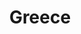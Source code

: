 ---
title: Greece
featured: false
private: false # do not show in list, only as feature
params:
  sort_order: desc 

resources:
# Corfu
- src: A_IMG_4580.JPEG
  title: Corfu
  
- src: A_IMG_4584.JPEG
  title: Corfu
  
- src: A_IMG_4591.JPEG
  title: Corfu
  
- src: A_IMG_4596.JPEG
  title: Corfu
  
- src: A_IMG_4607.JPEG
  title: Corfu
  
- src: A_IMG_4622.JPEG
  title: Corfu
  
  # Paxos-Gaios
- src: B_IMG_1322.JPEG
  title: |
    Paxos-Gaios: We found an almond tree.

- src: B_IMG_1329.JPEG
  title: Paxos-Gaios

- src: B_IMG_4630.JPEG
  title: |
    Paxos-Gaios: Beautiful olive groves.

- src: B_IMG_4656.JPEG
  title: Paxos-Gaios

- src: B_IMG_4661.JPEG
  title: Paxos-Gaios

- src: B_IMG_4685.JPEG
  title: Paxos-Gaios

- src: B_IMG_4686.JPEG
  title: Paxos-Gaios

- src: B_IMG_4690.JPEG
  title: |
    Paxos-Gaios: Tripitos Arch.

- src: B_IMG_4695.JPEG
  title: Paxos-Gaios

- src: B_IMG_4731.JPEG
  title: Paxos-Gaios

- src: B_IMG_4734.JPEG
  title: Paxos-Gaios

- src: B_IMG_4764.JPEG
  title: |
    Paxos-Gaios: That's what happens when you start feeding stray cats. 

- src: B_IMG_4776.JPEG
  title: Paxos-Gaios

- src: B_IMG_4779.JPEG
  title: Paxos-Gaios

# Paxos-Lakka
- src: C_IMG_4860.JPEG
  title: Paxos-Lakka

- src: C_IMG_4862_feature.JPEG
  title: Paxos-Lakka

- src: C_IMG_4870.JPEG
  title: Paxos-Lakka

- src: C_IMG_4894.JPEG
  title: Paxos-Lakka

- src: C_IMG_4902.JPEG
  title: Paxos-Lakka

- src: C_IMG_4911.JPEG
  title: Paxos-Lakka

# Paxos-Longos
- src: D_IMG_4831.JPEG
  title: Paxos-Longos

- src: D_IMG_4839.JPEG
  title: Paxos-Longos

- src: D_IMG_4852.JPEG
  title: Paxos-Longos

# Ioannina
- src: E_IMG_1430.JPEG
  title: |
      Ioannina: Ioannina Castle.

- src: E_IMG_1435.JPEG
  title: |
      Ioannina: Ioannina Castle.

- src: E_IMG_5013.JPEG
  title: |
      Ioannina: Ioannina Castle.

- src: E_IMG_5038.JPEG
  title: |
      Ioannina: Ioannina Castle.

- src: E_IMG_5062.JPEG
  title: Ioannina
  
- src: E_IMG_5079.JPEG
  title: Ioannina

# Kalabaka
- src: F_IMG_1495.JPEG
  title: |
    Meteora: Varlaam Monastery.

- src: F_IMG_1520.JPEG
  title: |
    Meteora: Varlaam Monastery.

- src: F_IMG_1552.JPEG
  title: |
    Meteora: Varlaam Monastery.

- src: F_IMG_1580.JPEG
  title: |
    Meteora: Monastery of Saint Stephen (converted to a nunnery).

- src: F_IMG_5150.JPEG
  title: Kalabaka

- src: F_IMG_5151.JPEG
  title: Kalabaka

- src: F_IMG_5152.JPEG
  title: Kalabaka

- src: F_IMG_5208.JPEG
  title: |
    Meteora: Varlaam Monastery.

- src: F_IMG_5216.JPEG
  title: |
    Meteora: Old kitchen in the Monastery of the Great Meteoron.

- src: F_IMG_5222.JPEG
  title: Meteora

- src: F_IMG_5232.JPEG
  title: |
    Meteora: Holy Monastery of Rousanou.

- src: F_IMG_5233.JPEG
  title: |
    Meteora: Varlaam Monastery.

- src: F_IMG_5235.JPEG
  title: Meteora

- src: F_IMG_5237.JPEG
  title: |
    Meteora: Varlaam Monastery.

- src: F_IMG_5239.JPEG
  title: |
    Meteora: Varlaam Monastery.

- src: F_IMG_5240.JPEG
  title: |
    Meteora: A persimmon tree in the Varlaam Monastery.

- src: F_IMG_5247.JPEG
  title: |
    Meteora: Holy Monastery of Rousanou.

- src: F_IMG_5249.JPEG
  title: |
    Meteora: Varlaam Monastery.

- src: F_IMG_5251.JPEG
  title: |
    Meteora: Varlaam Monastery.

- src: F_IMG_5265.JPEG
  title: |
    Meteora: Varlaam Monastery.

- src: F_IMG_5269.JPEG
  title: |
    Meteora: Holy Monastery of Rousanou.

- src: F_IMG_5275.JPEG
  title: |
    Meteora: Monasteries.

- src: F_IMG_5300.JPEG
  title: |
    Meteora: Holy Monastery of Rousanou.

- src: F_IMG_5307.JPEG
  title: |
    Meteora: Waiting for the sunset.

- src: F_IMG_5312.JPEG
  title: |
    Meteora: Incredible sunset over the rock formations.

- src: F_IMG_5335.JPEG
  title: Meteora

- src: F_IMG_5360.JPEG
  title: Meteora

- src: F_IMG_5362.JPEG
  title: |
    Meteora: Monasteries.

- src: F_IMG_5391.JPEG
  title: |
    Meteora: View of Kalabaka from the Holy Trinity Monastery.

- src: F_IMG_5398.JPEG
  title: |
    Meteora: View of Kalabaka from the Holy Trinity Monastery.

- src: F_IMG_5407.JPEG
  title: |
    Meteora: Holy Trinity Monastery.

- src: F_IMG_5410.JPEG
  title: |
    Meteora: Holy Trinity Monastery.

- src: F_IMG_5429.JPEG
  title: |
    Meteora: We came across a highly territorial praying mantis that fiercely defended its space, dancing around and attacking whenever we got too close.

- src: F_IMG_5433.JPEG
  title: Kalabaka

- src: F_IMG_5439.JPEG
  title: |
    Meteora: Monastery of Saint Stephen.

- src: F_IMG_5462.JPEG
  title: Kalabaka

- src: F_IMG_5468.JPEG
  title: Kalabaka

# Athens
- src: G_IMG_5498.JPEG
  title: |
    Athens: Brettos bar is the oldest Athens' distillery, and one of the oldest bars in Europe. 
  
- src: G_IMG_5505.JPEG
  title: |
    Athens: Anafiotika.

- src: G_IMG_5510.JPEG
  title: |
    Athens: Anafiotika.
  
- src: G_IMG_5528.JPEG
  title: |
    Athens: The Mati (Eye) is a well-known symbol found in many cultures, intended to protect against the Kako Mati (Evil Eye). However, tradition states that you can only be affected by the evil eye if you believe in it!
  
- src: G_IMG_5539.JPEG
  title: Athens
  
- src: G_IMG_5543.JPEG
  title: Athens
  
- src: G_IMG_5565.JPEG
  title: |
    Athens: Church of St. Marina.
  
- src: G_IMG_5589.JPEG
  title: |
    Athens: Arch of Hadrian.
  
- src: G_IMG_5626.JPEG
  title: |
    Athens: The Odeon of Herodes Atticus (Herodeon).
  
- src: G_IMG_5627.JPEG
  title: |
    Athens: View of the city from the Acropolis.
  
- src: G_IMG_5634.JPEG
  title: |
    Athens: Acropolis.
  
- src: G_IMG_5637.JPEG
  title: |
    Athens: Acropolis.
  
- src: G_IMG_5642.JPEG
  title: |
    Athens: View of Philopappos Hill from the Acropolis, where the Prison of Socrates is located.
  
- src: G_IMG_5652.JPEG
  title: |
    Athens: The Parthenon is an ancient temple situated on the Acropolis, dedicated to the goddess Athena.
  
- src: G_IMG_5665.JPEG
  title: |
    Athens: View of the Mount Lycabettus from the Acropolis.
  
- src: G_IMG_5667.JPEG
  title: |
    Athens: Parthenon.
  
- src: G_IMG_5672.JPEG
  title: |
    Athens: The Erechtheion is an ancient Greek temple on the Acropolis of Athens, built to honor the goddess Athena and celebrate the city's greatness.
  
- src: G_IMG_5702.JPEG
  title: |
    Athens: The Odeon of Herodes Atticus (Herodeon) is a stone theater located on the slopes of the Acropolis. It was built by Herodes Atticus in honor of his wife, Regilla.
  
- src: G_IMG_5713.JPEG
  title: |
    Athens: Vallianeio Megaron; a former building of the National Library of Greece.
  
- src: G_IMG_5744.JPEG
  title: |
    Athens: Anafiotika.
  
- src: G_IMG_5755.JPEG
  title: |
    Athens: Anafiotika.
  
- src: G_IMG_5756.JPEG
  title: |
    Athens: Anafiotika is a tiny and very picturesque neighborhood in Athens, known for its Cycladic architecture. The builders of this area originated from an island named Anafi, which is where the name comes from.

- src: G_IMG_5812.JPEG
  title: |
    Athens: View of the city from the Mount Lycabettus.
  
- src: G_IMG_5840.JPEG
  title: Athens
  
- src: G_IMG_5854.JPEG
  title: Athens
  
- src: G_IMG_5869.JPEG
  title: Athens
  
- src: G_IMG_5870.JPEG
  title: |
    Athens: Walls of Athens are full of art, Sonke is perhaps the most recognizable artist in Athens.

- src: G_IMG_5886.JPEG
  title: |
    Athens: Dromeas (The Runner) is a 9m tall sculpture composed of stacked plates of glass, which give it a dynamic appearance.
---